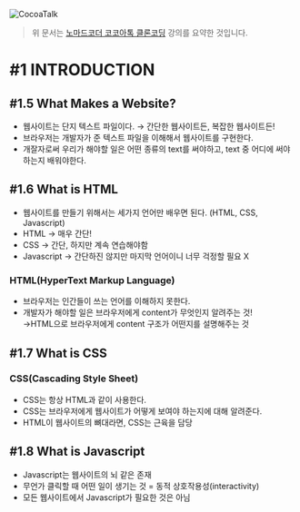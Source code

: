 ![CocoaTalk](https://nomadcoders.co/_next/image?url=https%3A%2F%2Fd1telmomo28umc.cloudfront.net%2Fmedia%2Fpublic%2Favatars%2FkokoaThumbnail_h8OxaLt_WUzjUct.jpg&w=3840&q=75)
> 위 문서는 [노마드코더 코코아톡 클론코딩](https://nomadcoders.co/kokoa-clone/lobby) 강의를 요약한 것입니다.
# #1 INTRODUCTION
## #1.5 What Makes a Website?
- 웹사이트는 단지 텍스트 파일이다. → 간단한 웹사이트든, 복잡한 웹사이트든!
- 브라우저는 개발자가 준 텍스트 파일을 이해해서 웹사이트를 구현한다.
- 개잘자로써 우리가 해야할 일은 어떤 종류의 text를 써야하고, text 중 어디에 써야하는지 배워야한다.
## #1.6 What is HTML
- 웹사이트를 만들기 위해서는 세가지 언어만 배우면 된다. (HTML, CSS, Javascript)
- HTML → 매우 간단!
- CSS → 간단, 하지만 계속 연습해야함
- Javascript → 간단하진 않지만 마지막 언어이니 너무 걱정할 필요 X
### HTML(HyperText Markup Language)
- 브라우저는 인간들이 쓰는 언어를 이해하지 못한다.
- 개발자가 해야할 일은 브라우저에게 content가 무엇인지 알려주는 것!<br>→HTML으로 브라우저에게 content 구조가 어떤지를 설명해주는 것

## #1.7 What is CSS
### CSS(Cascading Style Sheet)
- CSS는 항상 HTML과 같이 사용한다.
- CSS는 브라우저에게 웹사이트가 어떻게 보여야 하는지에 대해 알려준다.
- HTML이 웹사이트의 뼈대라면, CSS는 근육을 담당

## #1.8 What is Javascript
- Javascript는 웹사이트의 뇌 같은 존재
- 무언가 클릭할 때 어떤 일이 생기는 것 = 동적 상호작용성(interactivity)
- 모든 웹사이트에서 Javascript가 필요한 것은 아님